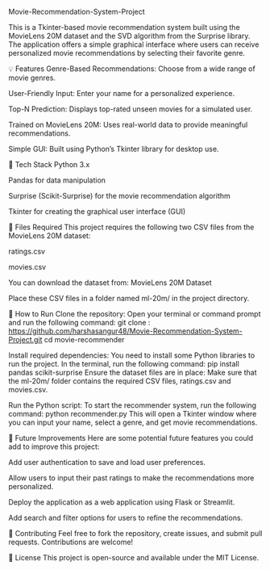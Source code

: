 Movie-Recommendation-System-Project

This is a Tkinter-based movie recommendation system built using the MovieLens 20M dataset and the SVD algorithm from the Surprise library. The application offers a simple graphical interface where users can receive personalized movie recommendations by selecting their favorite genre.

💡 Features
Genre-Based Recommendations: Choose from a wide range of movie genres.

User-Friendly Input: Enter your name for a personalized experience.

Top-N Prediction: Displays top-rated unseen movies for a simulated user.

Trained on MovieLens 20M: Uses real-world data to provide meaningful recommendations.

Simple GUI: Built using Python’s Tkinter library for desktop use.

🧪 Tech Stack
Python 3.x

Pandas for data manipulation

Surprise (Scikit-Surprise) for the movie recommendation algorithm

Tkinter for creating the graphical user interface (GUI)

📁 Files Required
This project requires the following two CSV files from the MovieLens 20M dataset:

ratings.csv

movies.csv

You can download the dataset from: MovieLens 20M Dataset

Place these CSV files in a folder named ml-20m/ in the project directory.

🚀 How to Run
Clone the repository:
Open your terminal or command prompt and run the following command:
git clone : https://github.com/harshasangur48/Movie-Recommendation-System-Project.git
cd movie-recommender

Install required dependencies:
You need to install some Python libraries to run the project. In the terminal, run the following command:
pip install pandas scikit-surprise
Ensure the dataset files are in place:
Make sure that the ml-20m/ folder contains the required CSV files, ratings.csv and movies.csv.

Run the Python script:
To start the recommender system, run the following command:
python recommender.py
This will open a Tkinter window where you can input your name, select a genre, and get movie recommendations.

📌 Future Improvements
Here are some potential future features you could add to improve this project:

Add user authentication to save and load user preferences.

Allow users to input their past ratings to make the recommendations more personalized.

Deploy the application as a web application using Flask or Streamlit.

Add search and filter options for users to refine the recommendations.

💬 Contributing
Feel free to fork the repository, create issues, and submit pull requests. Contributions are welcome!

👀 License
This project is open-source and available under the MIT License.

